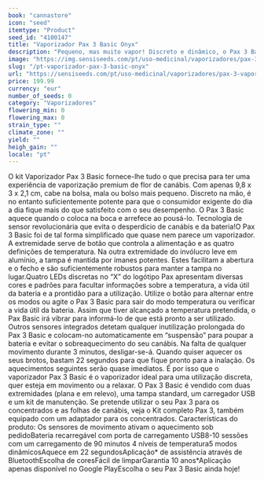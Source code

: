 ```yaml
---
book: "cannastore"
icon: "seed"
itemtype: "Product"
seed_id: "4100147"
title: "Vaporizador Pax 3 Basic Onyx"
description: "Pequeno, mas muito vapor! Discreto e dinâmico, o Pax 3 Basic tem tudo para vaporizar flores de canábis. ✔5 modos ✔Portátil ✔ Intuitivo"
image: "https://img.sensiseeds.com/pt/uso-medicinal/vaporizadores/pax-3-vaporiser-basic-onyx-image.png"
slug: "/pt-vaporizador-pax-3-basic-onyx"
url: "https://sensiseeds.com/pt/uso-medicinal/vaporizadores/pax-3-vaporiser-basic-onyx?a_aid=cannastore"
price: 199.99
currency: "eur"
number_of_seeds: 0
category: "Vaporizadores"
flowering_min: 0
flowering_max: 0
strain_type: ""
climate_zone: ""
yield: ""
heigh_gain: ""
locale: "pt"
---
```

O kit Vaporizador Pax 3 Basic fornece-lhe tudo o que precisa para ter uma experiência de vaporização premium de flor de canábis. Com apenas 9,8 x 3 x 2,1 cm, cabe na bolsa, mala ou bolso mais pequeno. Discreto na mão, é no entanto suficientemente potente para que o consumidor exigente do dia a dia fique mais do que satisfeito com o seu desempenho. O Pax 3 Basic aquece quando o coloca na boca e arrefece ao pousá-lo. Tecnologia de sensor revolucionária que evita o desperdício de canábis e da bateria!O Pax 3 Basic foi de tal forma simplificado que quase nem parece um vaporizador. A extremidade serve de botão que controla a alimentação e as quatro definições de temperatura. Na outra extremidade do invólucro leve em alumínio, a tampa é mantida por ímanes potentes. Estes facilitam a abertura e o fecho e são suficientemente robustos para manter a tampa no lugar.Quatro LEDs discretas no “X” do logótipo Pax apresentam diversas cores e padrões para facultar informações sobre a temperatura, a vida útil da bateria e a prontidão para a utilização. Utilize o botão para alternar entre os modos ou agite o Pax 3 Basic para sair do modo temperatura ou verificar a vida útil da bateria. Assim que tiver alcançado a temperatura pretendida, o Pax Basic irá vibrar para informá-lo de que está pronto a ser utilizado. Outros sensores integrados detetam qualquer inutilização prolongada do Pax 3 Basic e colocam-no automaticamente em “suspensão” para poupar a bateria e evitar o sobreaquecimento do seu canábis. Na falta de qualquer movimento durante 3 minutos, desligar-se-á. Quando quiser aquecer os seus brotos, bastam 22 segundos para que fique pronto para a inalação. Os aquecimentos seguintes serão quase imediatos. É por isso que o vaporizador Pax 3 Basic é o vaporizador ideal para uma utilização discreta, quer esteja em movimento ou a relaxar. O Pax 3 Basic é vendido com duas extremidades (plana e em relevo), uma tampa standard, um carregador USB e um kit de manutenção. Se pretende utilizar o seu Pax 3 para os concentrados e as folhas de canábis, veja o Kit completo Pax 3, também equipado com um adaptador para os concentrados. Características do produto: Os sensores de movimento ativam o aquecimento sob pedidoBateria recarregável com porta de carregamento USB8-10 sessões com um carregamento de 90 minutos 4 níveis de temperatura5 modos dinâmicosAquece em 22 segundosAplicação* de assistência através de BluetoothEscolha de coresFácil de limparGarantia 10 anos*Aplicação apenas disponível no Google PlayEscolha o seu Pax 3 Basic ainda hoje!
